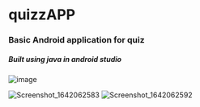 # quizzAPP
### Basic Android application for quiz
##### Built using java in android studio 
![image](https://user-images.githubusercontent.com/88785262/147878814-62e16fa2-f322-4b14-9517-60535bb149a2.png)

![Screenshot_1642062583](https://user-images.githubusercontent.com/88785262/149294844-5d75ff4e-3092-4e6b-a9ef-89586b37ebbc.png)
![Screenshot_1642062592](https://user-images.githubusercontent.com/88785262/149294867-b824c04c-2aca-4505-8f19-eaeb40344f84.png)


